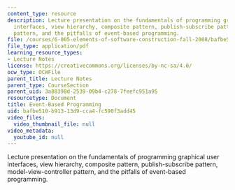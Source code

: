 ```yaml
---
content_type: resource
description: Lecture presentation on the fundamentals of programming graphical user
  interfaces, view hierarchy, composite pattern, publish-subscribe pattern, model-view-controller
  pattern, and the pitfalls of event-based programming.
file: /courses/6-005-elements-of-software-construction-fall-2008/bafbe510b91313d9cca4fc590f3add45_MIT6_005f08_lec17.pdf
file_type: application/pdf
learning_resource_types:
- Lecture Notes
license: https://creativecommons.org/licenses/by-nc-sa/4.0/
ocw_type: OCWFile
parent_title: Lecture Notes
parent_type: CourseSection
parent_uid: 3a88398d-2539-09b4-c278-7feefc951a95
resourcetype: Document
title: Event-Based Programming
uid: bafbe510-b913-13d9-cca4-fc590f3add45
video_files:
  video_thumbnail_file: null
video_metadata:
  youtube_id: null
---
```

Lecture presentation on the fundamentals of programming graphical user interfaces, view hierarchy, composite pattern, publish-subscribe pattern, model-view-controller pattern, and the pitfalls of event-based programming.